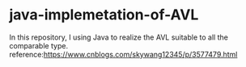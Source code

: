 # java-implemetation-of-AVL
In this repository, I using Java to realize the AVL suitable to all the comparable type.
reference:https://www.cnblogs.com/skywang12345/p/3577479.html
